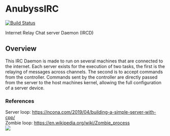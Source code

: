 # AnubyssIRC
[![Build Status](https://travis-ci.com/Nat-As/anubyssIRC.svg?branch=master)](https://travis-ci.com/Nat-As/anubyssIRC)

Internet Relay Chat server Daemon
(IRCD)
## Overview
This IRC Daemon is made to run on several machines that are connected to the internet. Each server exists for the execution of two tasks, the first is the relaying of messages across channels. The second is to accept commands from the controller. Commands sent by the controller are directly passed from the server to the host machines kernel, allowing the full configuration of a server device.

### References
Server loop: https://ncona.com/2019/04/building-a-simple-server-with-cpp/
<BR>
Zombie loop: https://en.wikipedia.org/wiki/Zombie_process
<BR>
<img src="https://github.com/Nat-As/anubyssIRC/tree/master/img/scrn.png"/>
